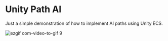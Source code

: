 # Unity Path AI

Just a simple demonstration of how to implement AI paths using Unity ECS.

![ezgif com-video-to-gif 9](https://user-images.githubusercontent.com/20110074/41172713-032af9a6-6b55-11e8-8946-5732834753a0.gif)
